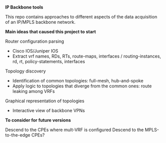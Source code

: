 **IP Backbone tools**

This repo contains approaches to different aspects of the data acquisition of an
IP/MPLS backbone network.

**Main ideas that caused this project to start**

Router configuration parsing
 - Cisco IOS/Juniper IOS
 - Extract vrf names, RDs, RTs, route-maps, interfaces / routing-instances, rd, rt, policy-statements, interfaces

Topology discovery
 - Identification of common topologies: full-mesh, hub-and-spoke
 - Apply logic to topologies that diverge from the common ones: route leaking among VRFs

Graphical representation of topologies
 - Interactive view of backbone VPNs

**To consider for future versions**

Descend to the CPEs where mult-VRF is configured
Descend to the MPLS-to-the-edge CPEs?

